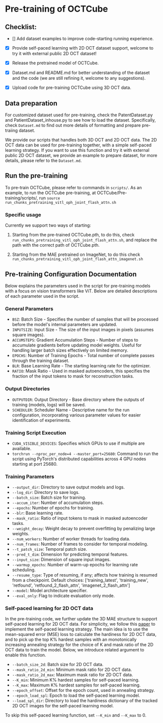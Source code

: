 # Pre-training of OCTCube

## Checklist:
- [] Add dataset examples to improve code-starting running experience.
- [x] Provide self-paced learning with 2D OCT dataset support, welcome to try it with external public 2D OCT dataset!
- [x] Release the pretrained model of OCTCube.
- [x] Dataset.md and README.md for better understanding of the dataset and the code (we are still refining it, welcome to any suggestions).
- [x] Upload code for pre-training OCTCube using 3D OCT data.



## Data preparation
For customized dataset used for pre-training, check the PatentDataset.py and PatientDataset_inhouse.py to see how to load the dataset. Specifically, check `Dataset.md` to find out more details of formatting and prepare pre-traiing dataset.

We provide our scripts that handles both 3D OCT and 2D OCT data. The 2D OCT data can be used for pre-training together, with a simple self-paced learning strategy. If you want to use this function and try it with external public 2D OCT dataset, we provide an example to prepare dataset, for more details, please refer to the `Dataset.md`.


## Run the pre-training
To pre-train OCTCube, please refer to commands in `scripts/`. As an example, to run the OCTCube pre-training, at OCTCube/Pre-training/scripts/, run 
``` source run_chunks_pretraining_vitl_oph_joint_flash_attn.sh ```


### Specific usage
Currently we support two ways of starting:
1. Starting from the pre-trained OCTCube.pth, to do this, check `run_chunks_pretraining_vitl_oph_joint_flash_attn.sh`, and replace the path with the correct path of OCTCube.pth.

2. Starting from the MAE pretrained on ImageNet, to do this check `run_chunks_pretraining_vitl_oph_joint_flash_attn_imagenet.sh`


## Pre-training Configuration Documentation

Below explains the parameters used in the script for pre-training models with a focus on vision transformers like ViT. Below are detailed descriptions of each parameter used in the script.

### General Parameters
- `BSZ`: Batch Size - Specifies the number of samples that will be processed before the model's internal parameters are updated.
- `INPUTSIZE`: Input Size - The size of the input images in pixels (assumes square images).
- `ACCUMSTEPS`: Gradient Accumulation Steps - Number of steps to accumulate gradients before updating model weights. Useful for handling larger batch sizes effectively on limited memory.
- `EPOCHS`: Number of Training Epochs - Total number of complete passes through the training dataset.
- `BLR`: Base Learning Rate - The starting learning rate for the optimizer.
- `RATIO`: Mask Ratio - Used in masked autoencoders, this specifies the fraction of the input tokens to mask for reconstruction tasks.

### Output Directories
- `OUTPUTDIR`: Output Directory - Base directory where the outputs of training (models, logs) will be saved.
- `SCHEDULER`: Scheduler Name - Descriptive name for the run configuration, incorporating various parameter values for easier identification of experiments.

### Training Script Execution
- `CUDA_VISIBLE_DEVICES`: Specifies which GPUs to use if multiple are available.
- `torchrun --nproc_per_node=4 --master_port=25680`: Command to run the script using PyTorch's distributed capabilities across 4 GPU nodes starting at port 25680.

### Training Parameters
- `--output_dir`: Directory to save output models and logs.
- `--log_dir`: Directory to save logs.
- `--batch_size`: Batch size for training.
- `--accum_iter`: Number of accumulation steps.
- `--epochs`: Number of epochs for training.
- `--blr`: Base learning rate.
- `--mask_ratio`: Ratio of input tokens to mask in masked autoencoder tasks.
- `--weight_decay`: Weight decay to prevent overfitting by penalizing large weights.
- `--num_workers`: Number of worker threads for loading data.
- `--num_frames`: Number of frames to consider for temporal modeling.
- `--t_patch_size`: Temporal patch size.
- `--pred_t_dim`: Dimension for predicting temporal features.
- `--input_size`: Dimension of square input images.
- `--warmup_epochs`: Number of warm-up epochs for learning rate scheduling.
- `--resume_type`: Type of resuming, if any; affects how training is resumed from a checkpoint. Default choices: ['training_latest', 'training_new', 'retfound', 'retfound_2_flash_attn', 'imagenet_2_flash_attn']
- `--model`: Model architecture specifier.
- `--eval_only`: Flag to indicate evaluation only mode.


### Self-paced learning for 2D OCT data
In the pre-training code, we further update the 3D MAE structure to support self-paced learning for 2D OCT data. For simplicity, we follow this [paper](https://papers.nips.cc/paper_files/paper/2014/hash/c60d060b946d6dd6145dcbad5c4ccf6f-Abstract.html) to implement the self-paced learning strategy. The main idea is to use the mean-squared error (MSE) loss to calculate the hardiness for 2D OCT data, and to pick up the top K% hardest samples with an monotonically increasing annealing strategy for the choice of K and mask ratio of the 2D OCT data to train the model. Below, we introduce related argument  to enable this function.


- `--batch_size_2d`: Batch size for 2D OCT data.
- `--mask_ratio_2d_min`: Minimum mask ratio for 2D OCT data.
- `--mask_ratio_2d_max`: Maximum mask ratio for 2D OCT data.
- `--K_min`: Minimum K% hardest samples for self-paced learning.
- `--K_max`: Maximum K% hardest samples for self-paced learning.
- `--epoch_offset`: Offset for the epoch count, used in annealing strategy.
- `--epoch_load_spl`: Epoch to load the self-paced learning model.
- `--load_spl_dir`: Directory to load the hardiness dictionary of the tracked 2D OCT images for the self-paced learning model.

To skip this self-paced learning function, set `--K_min` and `--K_max` to 0.
